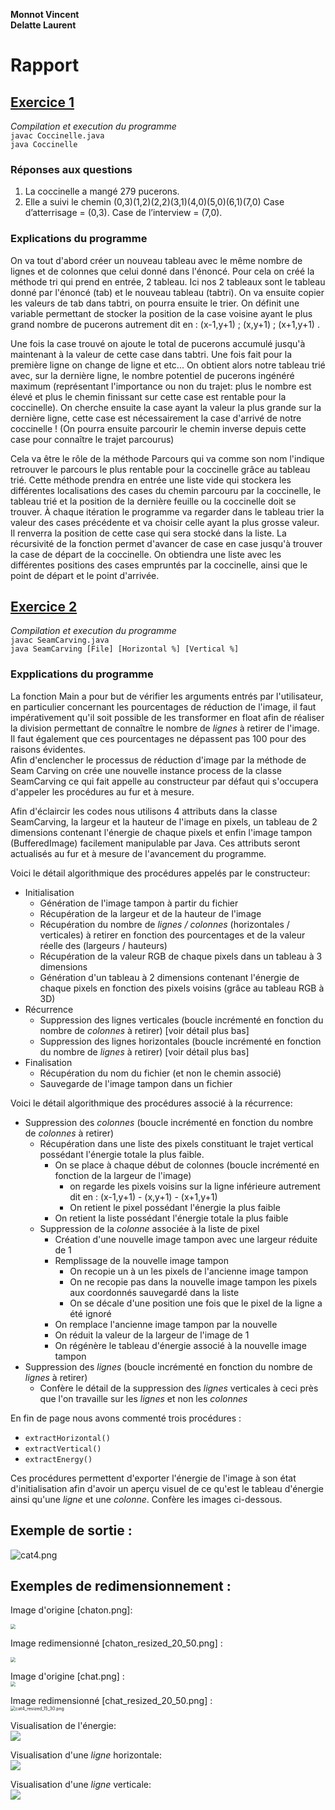 **Monnot Vincent**  
**Delatte Laurent**

# Rapport  

## <u>Exercice 1</u>
*Compilation et execution du programme*  
`javac Coccinelle.java`  
`java Coccinelle`

### Réponses aux questions
1. La coccinelle a mangé 279 pucerons.
2. Elle a suivi le chemin (0,3)(1,2)(2,2)(3,1)(4,0)(5,0)(6,1)(7,0)
Case d’atterrisage = (0,3).
Case de l’interview = (7,0).

### Explications du programme
On va tout d'abord créer un nouveau tableau avec le même nombre de lignes et de colonnes que celui donné dans l'énoncé. Pour cela on créé la méthode tri qui prend en entrée, 2 tableau. Ici nos 2 tableaux sont le tableau donné par l'énoncé (tab) et le nouveau tableau (tabtri). On va ensuite copier les valeurs de tab dans tabtri, on pourra ensuite le trier. On définit une variable permettant de stocker la position de la case voisine ayant le plus grand nombre de pucerons autrement dit en : (x-1,y+1) ; (x,y+1) ; (x+1,y+1) . 

Une fois la case trouvé on ajoute le total de pucerons accumulé jusqu'à maintenant à la valeur de cette case dans tabtri. Une fois fait pour la première ligne on change de ligne et etc... On obtient alors notre tableau trié avec, sur la dernière ligne, le nombre potentiel de pucerons ingénéré maximum (représentant l'importance ou non du trajet: plus le nombre est élevé et plus le chemin finissant sur cette case est rentable pour la coccinelle). On cherche ensuite la case ayant la valeur la plus grande sur la dernière ligne, cette case est nécessairement la case d'arrivé de notre coccinelle ! (On pourra ensuite parcourir le chemin inverse depuis cette case pour connaître le trajet parcourus)

Cela va être le rôle de la méthode Parcours qui va comme son nom l'indique retrouver le parcours le plus rentable pour la coccinelle grâce au tableau trié. Cette méthode prendra en entrée une liste vide qui stockera les différentes localisations des cases du chemin parcouru par la coccinelle, le tableau trié et la position de la dernière feuille ou la coccinelle doit se trouver. À chaque itération le programme va regarder dans le tableau trier la valeur des cases précédente et va choisir celle ayant la plus grosse valeur. Il renverra la position de cette case qui sera stocké dans la liste. La récursivité de la fonction permet d'avancer de case en case jusqu'à trouver la case de départ de la coccinelle. On obtiendra une liste avec les différentes positions des cases empruntés par la coccinelle, ainsi que le point de départ et le point d'arrivée.







## <u>Exercice 2</u>
*Compilation et execution du programme*  
`javac SeamCarving.java`  
`java SeamCarving [File] [Horizontal %] [Vertical %]`

### Expplications du programme
La fonction Main a pour but de vérifier les arguments entrés par l'utilisateur, en particulier concernant les pourcentages de réduction de l'image, il faut impérativement qu'il soit possible de les transformer en float afin de réaliser la division permettant de connaître le nombre de *lignes* à retirer de l'image. Il faut également que ces pourcentages ne dépassent pas 100 pour des raisons évidentes.  
Afin d'enclencher le processus de réduction d'image par la méthode de Seam Carving on crée une nouvelle instance process de la classe SeamCarving ce qui fait appelle au constructeur par défaut qui s'occupera d'appeler les procédures au fur et à mesure.  

Afin d'éclaircir les codes nous utilisons 4 attributs dans la classe SeamCarving, la largeur et la hauteur de l'image en pixels, un tableau de 2 dimensions contenant l'énergie de chaque pixels et enfin l'image tampon (BufferedImage) facilement manipulable par Java. Ces attributs seront actualisés au fur et à mesure de l'avancement du programme. 

Voici le détail algorithmique des procédures appelés par le constructeur: 

* Initialisation
	* Génération de l'image tampon à partir du fichier
	* Récupération de la largeur et de la hauteur de l'image
	* Récupération du nombre de *lignes / colonnes* (horizontales / verticales) à retirer en fonction des pourcentages et de la valeur réelle des (largeurs / hauteurs)
	* Récupération de la valeur RGB de chaque pixels dans un tableau à 3 dimensions
	* Génération d'un tableau à 2 dimensions contenant l'énergie de chaque pixels en fonction des pixels voisins (grâce au tableau RGB à 3D)
* Récurrence
	* Suppression des lignes verticales (boucle incrémenté en fonction du nombre de *colonnes* à retirer) [voir détail plus bas]
	* Suppression des lignes horizontales (boucle incrémenté en fonction du nombre de *lignes* à retirer) [voir détail plus bas]
* Finalisation 
	* Récupération du nom du fichier (et non le chemin associé)
	* Sauvegarde de l'image tampon dans un fichier  
  

















Voici le détail algorithmique des procédures associé à la récurrence:

* Suppression des *colonnes* (boucle incrémenté en fonction du nombre de *colonnes* à retirer)
	* Récupération dans une liste des pixels constituant le trajet vertical possédant l'énergie totale la plus faible.
		* On se place à chaque début de colonnes (boucle incrémenté en fonction de la largeur de l'image)
			* on regarde les pixels voisins sur la ligne inférieure autrement dit en : (x-1,y+1) - (x,y+1) - (x+1,y+1)
			* On retient le pixel possédant l'énergie la plus faible
		* On retient la liste possédant l'énergie totale la plus faible
	* Suppression de la *colonne* associée à la liste de pixel
		* Création d'une nouvelle image tampon avec une largeur réduite de 1
		* Remplissage de la nouvelle image tampon
			* On recopie un à un les pixels de l'ancienne image tampon
			* On ne recopie pas dans la nouvelle image tampon les pixels aux coordonnés sauvegardé dans la liste
			* On se décale d'une position une fois que le pixel de la ligne a été ignoré
		* On remplace l'ancienne image tampon par la nouvelle
		* On réduit la valeur de la largeur de l'image de 1
		* On régénère le tableau d'énergie associé à la nouvelle image tampon
* Suppression des *lignes* (boucle incrémenté en fonction du nombre de *lignes* à retirer)
	* Confère le détail de la suppression des *lignes* verticales à ceci près que l'on travaille sur les *lignes* et non les *colonnes*

En fin de page nous avons commenté trois procédures : 

* `extractHorizontal()`
* `extractVertical()`
* `extractEnergy()`

Ces procédures permettent d'exporter l'énergie de l'image à son état d'initialisation afin d'avoir un aperçu visuel de ce qu'est le tableau d'énergie ainsi qu'une *ligne* et une *colonne*. Confère les images ci-dessous.



## Exemple de sortie :  
![cat4.png](output.png)







## Exemples de redimensionnement :

Image d'origine [chaton.png]:

<img src="chaton.png" style="zoom:50%;" />

Image redimensionné [chaton_resized_20_50.png] : 

<img src="chaton_resized_20_50.png" style="zoom:50%;" />







Image d'origine [chat.png] :  
<img src="chat.png" style="zoom:50%;" />

Image redimensionné [chat_resized_20_50.png] :  
<img src="chat_resized_20_50.png" alt="cat4_resized_15_30.png" style="zoom: 50%;" />

Visualisation de l'énergie:  
![](testcat.png)

Visualisation d'une *ligne* horizontale:  
![](testcathori.png)

Visualisation d'une *ligne* verticale:  
![](testcatvert.png)